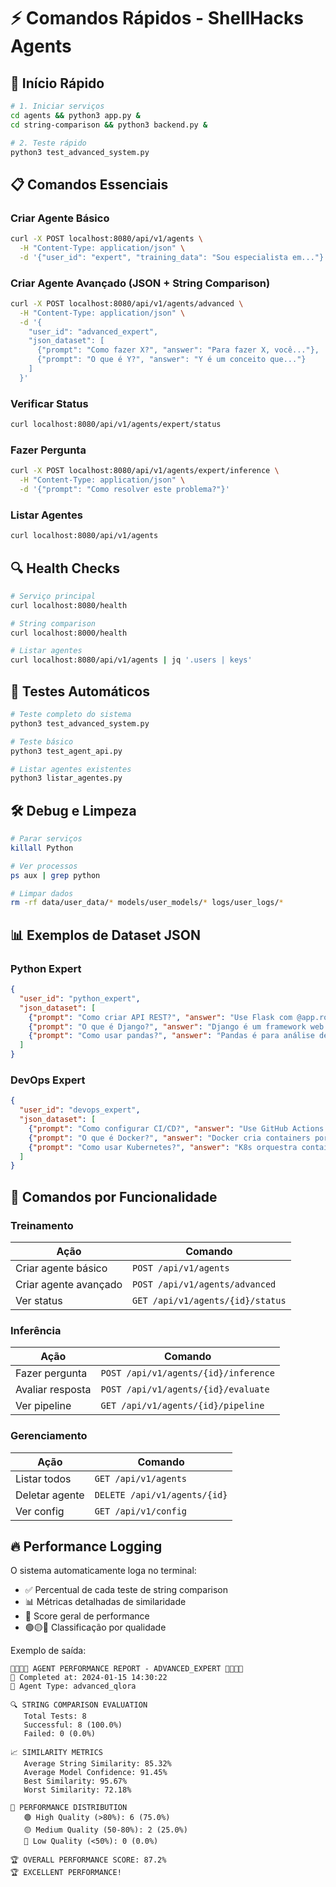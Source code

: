# ⚡ Comandos Rápidos - ShellHacks Agents

## 🚀 Início Rápido

```bash
# 1. Iniciar serviços
cd agents && python3 app.py &
cd string-comparison && python3 backend.py &

# 2. Teste rápido
python3 test_advanced_system.py
```

## 📋 Comandos Essenciais

### Criar Agente Básico
```bash
curl -X POST localhost:8080/api/v1/agents \
  -H "Content-Type: application/json" \
  -d '{"user_id": "expert", "training_data": "Sou especialista em..."}'
```

### Criar Agente Avançado (JSON + String Comparison)
```bash
curl -X POST localhost:8080/api/v1/agents/advanced \
  -H "Content-Type: application/json" \
  -d '{
    "user_id": "advanced_expert",
    "json_dataset": [
      {"prompt": "Como fazer X?", "answer": "Para fazer X, você..."},
      {"prompt": "O que é Y?", "answer": "Y é um conceito que..."}
    ]
  }'
```

### Verificar Status
```bash
curl localhost:8080/api/v1/agents/expert/status
```

### Fazer Pergunta
```bash
curl -X POST localhost:8080/api/v1/agents/expert/inference \
  -H "Content-Type: application/json" \
  -d '{"prompt": "Como resolver este problema?"}'
```

### Listar Agentes
```bash
curl localhost:8080/api/v1/agents
```

## 🔍 Health Checks

```bash
# Serviço principal
curl localhost:8080/health

# String comparison
curl localhost:8000/health

# Listar agentes
curl localhost:8080/api/v1/agents | jq '.users | keys'
```

## 🧪 Testes Automáticos

```bash
# Teste completo do sistema
python3 test_advanced_system.py

# Teste básico
python3 test_agent_api.py

# Listar agentes existentes
python3 listar_agentes.py
```

## 🛠️ Debug e Limpeza

```bash
# Parar serviços
killall Python

# Ver processos
ps aux | grep python

# Limpar dados
rm -rf data/user_data/* models/user_models/* logs/user_logs/*
```

## 📊 Exemplos de Dataset JSON

### Python Expert
```json
{
  "user_id": "python_expert",
  "json_dataset": [
    {"prompt": "Como criar API REST?", "answer": "Use Flask com @app.route()"},
    {"prompt": "O que é Django?", "answer": "Django é um framework web Python"},
    {"prompt": "Como usar pandas?", "answer": "Pandas é para análise de dados"}
  ]
}
```

### DevOps Expert
```json
{
  "user_id": "devops_expert", 
  "json_dataset": [
    {"prompt": "Como configurar CI/CD?", "answer": "Use GitHub Actions ou GitLab CI"},
    {"prompt": "O que é Docker?", "answer": "Docker cria containers portáteis"},
    {"prompt": "Como usar Kubernetes?", "answer": "K8s orquestra containers"}
  ]
}
```

## 🎯 Comandos por Funcionalidade

### Treinamento
| Ação | Comando |
|------|---------|
| Criar agente básico | `POST /api/v1/agents` |
| Criar agente avançado | `POST /api/v1/agents/advanced` |
| Ver status | `GET /api/v1/agents/{id}/status` |

### Inferência
| Ação | Comando |
|------|---------|
| Fazer pergunta | `POST /api/v1/agents/{id}/inference` |
| Avaliar resposta | `POST /api/v1/agents/{id}/evaluate` |
| Ver pipeline | `GET /api/v1/agents/{id}/pipeline` |

### Gerenciamento
| Ação | Comando |
|------|---------|
| Listar todos | `GET /api/v1/agents` |
| Deletar agente | `DELETE /api/v1/agents/{id}` |
| Ver config | `GET /api/v1/config` |

## 🔥 Performance Logging

O sistema automaticamente loga no terminal:
- ✅ Percentual de cada teste de string comparison
- 📊 Métricas detalhadas de similaridade
- 🎯 Score geral de performance
- 🟢🟡🔴 Classificação por qualidade

Exemplo de saída:
```
🎯🎯🎯🎯 AGENT PERFORMANCE REPORT - ADVANCED_EXPERT 🎯🎯🎯🎯
📅 Completed at: 2024-01-15 14:30:22
🤖 Agent Type: advanced_qlora

🔍 STRING COMPARISON EVALUATION
   Total Tests: 8
   Successful: 8 (100.0%)
   Failed: 0 (0.0%)

📈 SIMILARITY METRICS
   Average String Similarity: 85.32%
   Average Model Confidence: 91.45%
   Best Similarity: 95.67%
   Worst Similarity: 72.18%

🎯 PERFORMANCE DISTRIBUTION
   🟢 High Quality (>80%): 6 (75.0%)
   🟡 Medium Quality (50-80%): 2 (25.0%)
   🔴 Low Quality (<50%): 0 (0.0%)

🏆 OVERALL PERFORMANCE SCORE: 87.2%
🏆 EXCELLENT PERFORMANCE!
```
